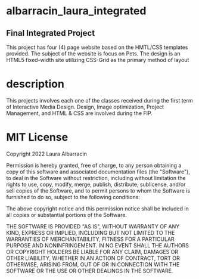 # albarracin_laura_integrated
## Final Integrated Project


This project has four (4) page website based on the HMTL/CSS templates provided.
The subject of the website is focus on Pets.
The design is an HTML5 fixed-width site utilizing CSS-Grid as the primary method of layout

# description 
This projects involves each one of the classes received during the first term of Interactive Media Design. Design, Image optimization, Project Management, and HTML & CSS are involved during the FIP. 

# MIT License 
Copyright 2022 Laura Albarracin

Permission is hereby granted, free of charge, to any person obtaining a copy of this software and associated documentation files (the "Software"), to deal in the Software without restriction, including without limitation the rights to use, copy, modify, merge, publish, distribute, sublicense, and/or sell copies of the Software, and to permit persons to whom the Software is furnished to do so, subject to the following conditions:

The above copyright notice and this permission notice shall be included in all copies or substantial portions of the Software.

THE SOFTWARE IS PROVIDED "AS IS", WITHOUT WARRANTY OF ANY KIND, EXPRESS OR IMPLIED, INCLUDING BUT NOT LIMITED TO THE WARRANTIES OF MERCHANTABILITY, FITNESS FOR A PARTICULAR PURPOSE AND NONINFRINGEMENT. IN NO EVENT SHALL THE AUTHORS OR COPYRIGHT HOLDERS BE LIABLE FOR ANY CLAIM, DAMAGES OR OTHER LIABILITY, WHETHER IN AN ACTION OF CONTRACT, TORT OR OTHERWISE, ARISING FROM, OUT OF OR IN CONNECTION WITH THE SOFTWARE OR THE USE OR OTHER DEALINGS IN THE SOFTWARE.

